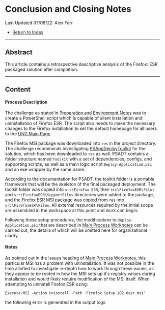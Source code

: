 # Conclusion and Closing Notes
Last Updated 07/08/22: Alex Farr

- [Return to Index](0-index.md)

---
## Abstract

This article contains a retrospective descriptive analysis of the Firefox: ESR packaged solution after completion. 

---
## Content

#### Process Description

The challenge as stated in [Preparation and Environment Notes](prep.md) was to create a PowerShell script which is capable of silent installation and uninstallation of Firefox ESR. The script also needs to make the necessary changes to the Firefox installation to set the default homepage for all users to the [UNG Main Page](https://www.ung.edu). 

The Firefox MSI package was downloaded into `res` in the project directory. The challenge recommends investigating [PSAppDeployToolkit](https://www.psappdeploytoolkit.com/) for the solution, which has been downloaded to `res` as well. PSADT contains a folder structure named `Toolkit` with a set of dependencies, configs, and supporting scripts, as well as a main logic script `Deploy-Application.ps1` and an exe wrapper by the same name. 

According to the documentation for PSADT, the toolkit folder is a portable framework that will be the skeleton of the final packaged deployment. The toolkit folder was copied into `src\Firefox ESR`, then `src\FirefoxESR\Files` and `src\FirefoxESR\SupportFiles` directories were added to the package, and the Firefox ESR MSI package was copied from `res` into `src\FirefoxESR\Files`. All external resources required by the initial scope are assembled in the workspace at this point and work can begin. 

Following these setup procedures, the modifications to `Deploy-Application.ps1` that are described in [Main Process Worknotes](process.md) can be carried out, the details of which will be omitted here for organizational clarity. 

#### Notes

As pointed out in the Issues heading of [Main Process Worknotes](process.md), this particular MSI has a problem with uninstallation. It was not possible in the time allotted to investigate in-depth how to work through these issues, as they appear to be rooted in how the MSI sets up it's registry values during installation and would likely require modification of the MSI itself. When attempting to uninstall Firefox ESR using:

```
Execute-MSI -Action Uninstall -Path 'Firefox Setup 102.0esr.msi'
```

the following error is generated in the output logs:

```

```
